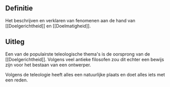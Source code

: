 ## Definitie
Het beschrijven en verklaren van fenomenen aan de hand van [[Doelgerichtheid]] en [[Doelmatigheid]].

## Uitleg
Een van de populairste teleologische thema's is de oorsprong van de [[Doelgerichtheid]]. Volgens veel antieke filosofen zou dit echter een bewijs zijn voor het bestaan van een ontwerper.

Volgens de teleologie heeft alles een natuurlijke plaats en doet alles iets met een reden.